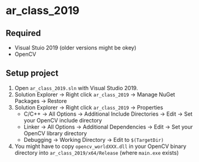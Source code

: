 # ar_class_2019

## Required

* Visual Stuio 2019 (older versions might be okey)
* OpenCV

## Setup project

1. Open `ar_class_2019.sln` with Visual Studio 2019.
2. Solution Explorer -> Right click `ar_class_2019` -> Manage NuGet Packages -> Restore
3. Solution Explorer -> Right click `ar_class_2019` -> Properties
    * C/C++ -> All Options -> Additional Include Directories -> Edit -> Set your OpenCV include directory
    * Linker -> All Options -> Additional Dependencies -> Edit -> Set your OpenCV library directory
    * Debugging -> Working Directory -> Edit to `$(TargetDir)`
4. You might have to copy `opencv_worldXXX.dll` in your OpenCV binary directory into `ar_class_2019/x64/Release` (where `main.exe` exists)
